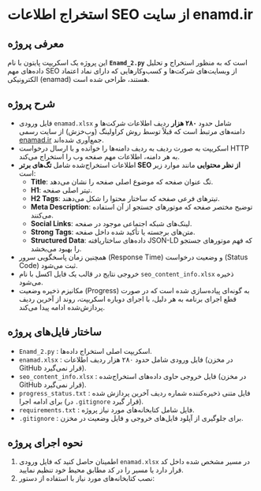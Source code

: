 # استخراج اطلاعات SEO از سایت enamd.ir

## معرفی پروژه

این پروژه یک اسکریپت پایتون با نام **`Enamd_2.py`** است که به منظور استخراج و تحلیل داده‌های مهم SEO از وبسایت‌های شرکت‌ها و کسب‌وکارهایی که دارای نماد اعتماد الکترونیکی (enamad) هستند، طراحی شده است.

## شرح پروژه

- فایل ورودی `enamad.xlsx` شامل حدود **۲۸۰ هزار** ردیف اطلاعات شرکت‌ها و دامنه‌های مرتبط است که قبلاً توسط روش کراولینگ (وب‌خزش) از سایت رسمی [enamad.ir](https://enamad.ir) جمع‌آوری شده‌اند.  
- اسکریپت به صورت ردیف به ردیف دامنه‌ها را خوانده و با ارسال درخواست HTTP به هر دامنه، اطلاعات مهم صفحه وب را استخراج می‌کند.  
- اطلاعات استخراج‌شده شامل **تگ‌های برتر SEO از نظر محتوایی** مانند موارد زیر است:  
  - **Title**: تگ عنوان صفحه که موضوع اصلی صفحه را نشان می‌دهد.  
  - **H1**: تیتر اصلی صفحه.  
  - **H2 Tags**: تیترهای فرعی صفحه که ساختار محتوا را شکل می‌دهند.  
  - **Meta Description**: توضیح مختصر صفحه که موتورهای جستجو از آن استفاده می‌کنند.  
  - **Social Links**: لینک‌های شبکه اجتماعی موجود در صفحه.  
  - **Strong Tags**: متن‌های برجسته یا تأکید شده داخل صفحه.  
  - **Structured Data**: داده‌های ساختاریافته JSON-LD که فهم موتورهای جستجو را بهبود می‌بخشد.  
- همچنین زمان پاسخگویی سرور (Response Time) و وضعیت درخواست (Status Code) ثبت می‌شود.  
- خروجی نتایج در قالب یک فایل اکسل با نام `seo_content_info.xlsx` ذخیره می‌شود.  
- مکانیزم ذخیره وضعیت (Progress) به گونه‌ای پیاده‌سازی شده است که در صورت قطع اجرای برنامه به هر دلیل، با اجرای دوباره اسکریپت، روند از آخرین ردیف پردازش‌شده ادامه پیدا می‌کند.  

## ساختار فایل‌های پروژه

- `Enamd_2.py` : اسکریپت اصلی استخراج داده‌ها.  
- `enamad.xlsx` : فایل ورودی شامل حدود ۲۸۰ هزار ردیف اطلاعات (در مخزن GitHub قرار نمی‌گیرد).  
- `seo_content_info.xlsx` : فایل خروجی حاوی داده‌های استخراج‌شده (در مخزن GitHub قرار نمی‌گیرد).  
- `progress_status.txt` : فایل متنی ذخیره‌کننده شماره ردیف آخرین پردازش شده برای ادامه اجرا (در `.gitignore` قرار گیرد).  
- `requirements.txt` : فایل شامل کتابخانه‌های مورد نیاز پروژه.  
- `.gitignore` : برای جلوگیری از آپلود فایل‌های خروجی و فایل وضعیت در مخزن.  

## نحوه اجرای پروژه

1. اطمینان حاصل کنید که فایل ورودی `enamad.xlsx` در مسیر مشخص شده داخل کد قرار دارد یا مسیر را در کد مطابق محیط خود تنظیم نمایید.  
2. نصب کتابخانه‌های مورد نیاز با استفاده از دستور:  
